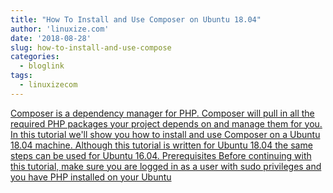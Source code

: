 ```yaml
---
title: "How To Install and Use Composer on Ubuntu 18.04"
author: 'linuxize.com'
date: '2018-08-28'
slug: how-to-install-and-use-compose
categories:
  - bloglink
tags:
  - linuxizecom
---
```


[Composer is a dependency manager for PHP. Composer will pull in all the required PHP packages your project depends on and manage them for you. In this tutorial we'll show you how to install and use Composer on a Ubuntu 18.04 machine. Although this tutorial is written for Ubuntu 18.04 the same steps can be used for Ubuntu 16.04. Prerequisites Before continuing with this tutorial, make sure you are logged in as a user with sudo privileges and you have PHP installed on your Ubuntu<i class="fas fa-external-link-alt"></i>](https://linuxize.com/post/how-to-install-and-use-composer-on-ubuntu-18-04/)


